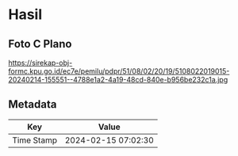 # Hasil

## Foto C Plano

https://sirekap-obj-formc.kpu.go.id/ec7e/pemilu/pdpr/51/08/02/20/19/5108022019015-20240214-155551--4788e1a2-4a19-48cd-840e-b956be232c1a.jpg


## Metadata

| Key        | Value               |
| ---------- | ------------------- |
| Time Stamp | 2024-02-15 07:02:30 |




